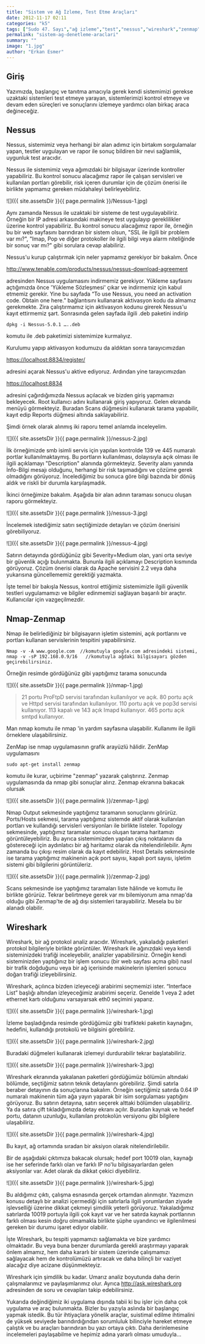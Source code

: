 ```yaml
---
title: "Sistem ve Ağ İzleme, Test Etme Araçları"
date: 2012-11-17 02:11
categories: "k5"
tags: ["Sudo 47. Sayı","ağ izleme","test","nessus","wireshark","zenmap","nmap"]
permalink: "sistem-ag-denetleme-araclari"
summary: ""
image: "1.jpg"
author: "Erkan Esmer"
---
```

## Giriş

Yazımızda, başlangıç ve tanıtma amacıyla gerek kendi sistemimizi gerekse uzaktaki sistemleri test etmeye yarayan, sistemlerimizi kontrol etmeye ve devam eden süreçleri ve sonuçlarını izlemeye yardımcı olan birkaç araca değineceğiz.

## Nessus

Nessus, sistemimiz veya herhangi bir alan adımız için birtakım sorgulamalar yapan, testler uygulayan ve rapor ile sonuç bildiren bir nevi sağlamlık, uygunluk test aracıdır.

Nessus ile sistemimiz veya ağımızdaki bir bilgisayar üzerinde kontroller yapabiliriz. Bu kontrol sonucu alacağımız rapor ile çalışan servisleri ve kullanılan portları görebilir, risk içeren durumlar için de çözüm önerisi ile birlikte yapmamız gereken müdahaleyi belirleyebiliriz.

![]({{ site.assetsDir }}{{ page.permalink }}/Nessus-1.jpg)

Aynı zamanda Nessus ile uzaktaki bir sisteme de test uygulayabiliriz. Örneğin bir IP adresi arkasındaki makineye test uygulayıp gereklilikler üzerine kontrol yapabiliriz. Bu kontrol sonucu alacağımız rapor ile, örneğin bu bir web sayfasını barındıran bir sistem olsun, "SSL ile ilgili bir problem var mı?", "Imap, Pop ve diğer protokoller ile ilgili bilgi veya alarm niteliğinde bir sonuç var mı?" gibi sorulara cevap alabiliriz.

Nessus'u kurup çalıştırmak için neler yapmamız gerekiyor bir bakalım. Önce

<http://www.tenable.com/products/nessus/nessus-download-agreement>

adresinden Nessus uygulamasını indirmemiz gerekiyor. Yükleme sayfasını açtığımızda önce 'Yükleme Sözleşmesi' çıkar ve indirmemiz için kabul etmemiz gerekir. Yine bu sayfada “To use Nessus, you need an activation code. Obtain one here.” bağlantısını kullanarak aktivasyon kodu da almamız gerekmekte. Zira çalıştırmamız için aktivasyon kodunu girerek Nessus'u kayıt ettirmemiz şart. Sonrasında gelen sayfada ilgili .deb paketini indirip

```
dpkg -i Nessus-5.0.1 …..deb
```

komutu ile .deb paketimizi sistemimize kurmalıyız.

Kurulumu yapıp aktivasyon kodumuzu da aldıktan sonra tarayıcımızdan


<https://localhost:8834/register/>

adresini açarak Nessus'u aktive ediyoruz. Ardından yine tarayıcımızdan

<https://localhost:8834>

adresini çağırdığımızda Nessus açılacak ve bizden giriş yapmamızı bekleyecek. Root kullanıcı adını kullanarak giriş yapıyoruz. Gelen ekranda menüyü görmekteyiz. Buradan Scans düğmesini kullanarak tarama yapabilir, kayıt edip Reports düğmesi altında saklayabiliriz.

Şimdi örnek olarak alınmış iki raporu temel anlamda inceleyelim.

![]({{ site.assetsDir }}{{ page.permalink }}/nessus-2.jpg)

İlk örneğimizde smb isimli servis için yapılan kontrolde 139 ve 445 numaralı portlar kullanılmaktaymış. Bu portların kullanılması, dolayısıyla açık olması ile ilgili açıklamayı "Description" alanında görmekteyiz. Severity alanı yanında İnfo-Bilgi mesajı olduğunu, herhangi bir risk taşımadığını ve çözüme gerek olmadığını görüyoruz. İncelediğimiz bu sonuca göre bilgi bazında bir dönüş aldık ve riskli bir durumla karşılaşmadık.

İkinci örneğimize bakalım. Aşağıda bir alan adının taraması sonucu oluşan raporu görmekteyiz.

![]({{ site.assetsDir }}{{ page.permalink }}/nessus-3.jpg)

İncelemek istediğimiz satırı seçtiğimizde detayları ve çözüm önerisini görebiliyoruz.

![]({{ site.assetsDir }}{{ page.permalink }}/nessus-4.jpg)

Satırın detayında gördüğünüz gibi Severity=Medium olan, yani orta seviye bir güvenlik açığı bulunmakta. Bununla ilgili açıklamayı Description kısmında görüyoruz. Çözüm önerisi olarak da Apache servisini 2.2 veya daha yukarısına güncellememiz gerektiği yazmakta.

İşte temel bir bakışla Nessus, kontrol ettiğimiz sistemimizle ilgili güvenlik testleri uygulamamızı ve bilgiler edinmemizi sağlayan başarılı bir araçtır. Kullanıcılar için vazgeçilmezdir.

## Nmap-Zenmap

Nmap ile belirlediğiniz bir bilgisayarın işletim sistemini, açık portlarını ve portları kullanan servislerinin tespitini yapabilirsiniz.

```
Nmap -v -A www.google.com  //komutuyla google.com adresindeki sistemi,
nmap -v -sP 192.168.0.9/16   //komutuyla ağdaki bilgisayarı gözden geçirebilirsiniz.
```

Örneğin resimde gördüğünüz gibi yaptığımız tarama sonucunda

![]({{ site.assetsDir }}{{ page.permalink }}/nmap-1.jpg)

>21 portu ProFtpD servisi tarafından kullanılıyor ve açık.
80 portu açık ve Httpd servisi tarafından kullanılıyor.
110 portu açık ve pop3d servisi kullanıyor.
113 kapalı ve 143 açık Imapd kullanıyor.
465 portu açık smtpd kullanıyor.

Man nmap komutu ile nmap 'in yardım sayfasına ulaşabilir. Kullanımı ile ilgili örneklere ulaşabilirsiniz.

ZenMap ise nmap uygulamasının grafik arayüzlü hâlidir. ZenMap uygulamasını

```
sudo apt-get install zenmap
```

komutu ile kurar, uçbirime "zenmap" yazarak çalıştırırız. Zenmap uygulamasında da nmap gibi sonuçlar alırız. Zenmap ekranına bakacak olursak

![]({{ site.assetsDir }}{{ page.permalink }}/zenmap-1.jpg)

Nmap Output sekmesinde yaptığımız taramanın sonuçlarını görürüz.
Ports/Hosts sekmesi, tarama yaptığımız sistemde aktif olarak kullanılan portları ve kullandığı servisleri versiyonları ile birlikte listeler.
Topology sekmesinde, yaptığımız taramalar sonucu oluşan tarama haritamızı görüntüleyebiliriz. Bu ayrıca sistemimizden yapılan çıkış noktalarını da göstereceği için aydınlatıcı bir ağ haritamız olarak da nitelendirilebilir. Aynı zamanda bu çıkışı resim olarak da kayıt edebiliriz.
Host Details sekmesinde ise tarama yaptığımız makinenin açık port sayısı, kapalı port sayısı, işletim sistemi gibi bilgilerini görüntüleriz.

![]({{ site.assetsDir }}{{ page.permalink }}/zenmap-2.jpg)

Scans sekmesinde ise yaptığımız taramaları liste hâlinde ve komutu ile birlikte görürüz. Tekrar belirtmeye gerek var mı bilemiyorum ama nmap'da olduğu gibi Zenmap'te de ağ dışı sistemleri tarayabiliriz. Mesela bu bir alanadı olabilir.

## Wireshark

Wireshark, bir ağ protokol analiz aracıdır. Wireshark, yakaladığı paketleri protokol bilgileriyle birlikte görüntüler. Wireshark ile ağınızdaki veya kendi sisteminizdeki trafiği inceleyebilir, analizler yapabilirsiniz. Örneğin kendi sisteminizden yaptığınız bir işlem sonucu (bir web sayfası açma gibi) nasıl bir trafik doğduğunu veya bir ağ içerisinde makinelerin işlemleri sonucu doğan trafiği izleyebilirsiniz.

Wireshark, açılınca bizden izleyeceği arabirimi seçmemizi ister. “Interface List” başlığı altından izleyeceğimiz arabirimi seçeriz. Genelde 1 veya 2 adet ethernet kartı olduğunu varsayarsak eth0 seçimini yaparız.

![]({{ site.assetsDir }}{{ page.permalink }}/wireshark-1.jpg)

İzleme başladığında resimde gördüğümüz gibi trafikteki paketin kaynağını, hedefini, kullandığı protokolü ve bilgisini görebiliriz.

![]({{ site.assetsDir }}{{ page.permalink }}/wireshark-2.jpg)

Buradaki düğmeleri kullanarak izlemeyi durdurabilir tekrar başlatabiliriz.

![]({{ site.assetsDir }}{{ page.permalink }}/wireshark-3.jpg)

Wireshark ekranında yakalanan paketleri gördüğümüz bölümün altındaki bölümde, seçtiğimiz satırın teknik detaylarını görebiliriz. Şimdi satırla beraber detayının da sonuçlarına bakalım. Örneğin seçtiğimiz satırda 0.64 IP numaralı makinenin tüm ağa yayın yaparak bir isim sorgulaması yaptığını görüyoruz. Bu satırın detayına, satırı seçerek alttaki bölümden ulaşabiliriz. Ya da satıra çift tıkladığımızda detay ekranı açılır. Buradan kaynak ve hedef portu, datanın uzunluğu, kullanılan protokolün versiyonu gibi bilgilere ulaşabiliriz.

![]({{ site.assetsDir }}{{ page.permalink }}/wireshark-4.jpg)

Bu kayıt, ağ ortamında sıradan bir aksiyon olarak nitelendirilebilir.

Bir de aşağıdaki çıktımıza bakacak olursak; hedef port 10019 olan, kaynağı ise her seferinde farklı olan ve farklı IP no'lu bilgisayarlardan gelen aksiyonlar var. Adet olarak da dikkat çekici diyebiliriz.

![]({{ site.assetsDir }}{{ page.permalink }}/wireshark-5.jpg)

Bu aldığımız çıktı, çalışma esnasında gerçek ortamdan alınmıştır. Yazımızın konusu detaylı bir analizi içermediği için satırlarla ilgili yorumlardan ziyade işlevselliği üzerine dikkat çekmeyi şimdilik yeterli görüyoruz. Yakaladığımız satırlarda 10019 portuyla ilgili çok kayıt var ve her satırda kaynak portlarının farklı olması kesin doğru olmamakla birlikte şüphe uyandırıcı ve ilgilenilmesi gereken bir durumu işaret ediyor olabilir.

İşte Wireshark, bu tespiti yapmamızı sağlamakta ve bize yardımcı olmaktadır. Bu veya buna benzer durumlarda gerekli araştırmayı yaparak önlem almamız, hem daha kararlı bir sistem üzerinde çalışmamızı sağlayacak hem de kontrolümüzü artıracak ve daha bilinçli bir vaziyet alacağız diye acizane düşünmekteyiz.

Wireshark için şimdilik bu kadar. Umarız analiz boyutunda daha derin çalışmalarımız ve paylaşımlarımız olur. Ayrıca <http://ask.wireshark.org> adresinden de soru ve cevapları takip edebilirsiniz.

Yukarıda değindiğimiz iki uygulama dışında tabii ki bu işler için daha çok uygulama ve araç bulunmakta. Bizler bu yazıyla aslında bir başlangıç yapmak istedik. Bu tür ihtiyaçlara yönelik araçlar, suistimal edilme ihtimalini de yüksek seviyede barındırdığından sorumluluk bilinciyle hareket etmeye çalıştık ve bu araçları barındıran bu yazı ortaya çıktı. Daha derinlemesine incelemeleri paylaşabilme ve hepimiz adına yararlı olması umuduyla...
